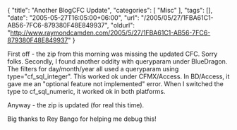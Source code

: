 {
	"title": "Another BlogCFC Update",
	"categories": [
		"Misc"
	],
	"tags": [],
	"date": "2005-05-27T16:05:00+06:00",
	"url": "/2005/05/27/1FBA61C1-AB56-7FC6-879380F48E849937",
	"oldurl": "http://www.raymondcamden.com/2005/5/27/1FBA61C1-AB56-7FC6-879380F48E849937"
}

First off - the zip from this morning was missing the updated CFC. Sorry folks. Secondly, I found another oddity with queryparam under BlueDragon. The filters for day/month/year all used a queryparam using type="cf_sql_integer". This worked ok under CFMX/Access. In BD/Access, it gave me an "optional feature not implemented" error. When I switched the type to cf_sql_numeric, it worked ok in both platforms.

Anyway - the zip is updated (for real this time).

Big thanks to Rey Bango for helping me debug this!